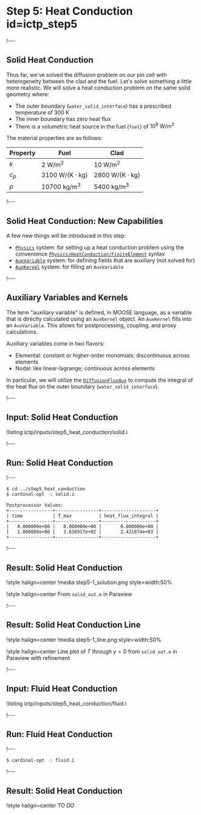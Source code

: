 # Step 5: Heat Conduction id=ictp_step5

!---

## Solid Heat Conduction

Thus far, we've solved the diffusion problem on our pin cell with heterogeneity between the clad and the fuel. Let's solve something a little more realistic. We will solve a heat conduction problem on the same solid geometry where:

- The outer boundary (`water_solid_interface`) has a prescribed temperature of $300$ K
- The inner boundary has zero heat flux
- There is a volumetric heat source in the fuel (`fuel`) of $10^8~\text{W}/\text{m}^2$

The material properties are as follows:

| Property | Fuel | Clad |
| - | - | - |
| $k$ | $2~\text{W}/\text{m}^2$ | $10~\text{W}/\text{m}^2$ |
| $c_p$ | $3100~\text{W}/(\text{K} \cdot \text{kg})$ | $2800~\text{W}/(\text{K} \cdot \text{kg})$ |
| $\rho$ | $10700~\text{kg}/\text{m}^3$ | $5400~\text{kg}/\text{m}^3$ |

!---

## Solid Heat Conduction: New Capabilities

A few new things will be introduced in this step:

- [`Physics`](Physics/index.md) system: for setting up a heat conduction problem using the convenience [`Physics/HeatConduction/FiniteElement`](physics/HeatConductionCG.md) syntax
- [`AuxVariable`](AuxVariables/index.md) system: for defining fields that are auxiliary (not solved for)
- [`AuxKernel`](AuxKernels/index.md) system: for filling an `AuxVariable`

!---

## Auxiliary Variables and Kernels

The term "auxiliary variable" is defined, in MOOSE language, as a variable that is directly calculated using an `AuxKernel` object. An `AuxKernel` fills into an `AuxVariable`. This allows for postprocessing, coupling, and proxy calculations.

Auxiliary variables come in two flavors:

- Elemental: constant or higher-order monomials; discontinuous across elements
- Nodal: like linear-lagrange; continuous across elements

In particular, we will utilize the [`DiffusionFluxAux`](DiffusionFluxAux.md) to compute the integral of the heat flux on the outer boundary (`water_solid_interface`).

!---

## Input: Solid Heat Conduction

!listing ictp/inputs/step5_heat_conduction/solid.i

!---

## Run: Solid Heat Conduction

!---

```bash
$ cd ../step5_heat_conduction
$ cardinal-opt -i solid.i
```

```
Postprocessor Values:
+----------------+----------------+--------------------+
| time           | T_max          | heat_flux_integral |
+----------------+----------------+--------------------+
|   0.000000e+00 |   0.000000e+00 |       0.000000e+00 |
|   1.000000e+00 |   3.636917e+02 |       2.421074e+03 |
+----------------+----------------+--------------------+
```

!---

## Result: Solid Heat Conduction

!style halign=center
!media step5-1_solution.png style=width:50%

!style halign=center
From `solid_out.e` in Paraview

!---

## Result: Solid Heat Conduction Line

!style halign=center
!media step5-1_line.png style=width:50%

!style halign=center
Line plot of $T$ through $y = 0$ from `solid_out.e` in Paraview with refinement

!---

## Input: Fluid Heat Conduction

!listing ictp/inputs/step5_heat_conduction/fluid.i

!---

## Run: Fluid Heat Conduction

!---

```bash
$ cardinal-opt -i fluid.i
```

!---

## Result: Solid Heat Conduction

!style halign=center
TO DO
